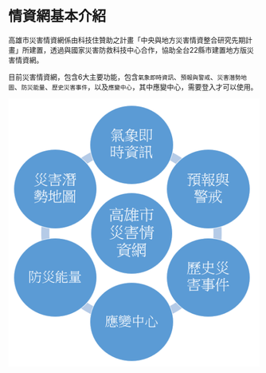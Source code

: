 # 情資網基本介紹
高雄市災害情資網係由科技住贊助之計畫「中央與地方災害情資整合研究先期計畫」所建置，透過與國家災害防救科技中心合作，協助全台22縣市建置地方版災害情資網。

目前災害情資網，包含6大主要功能，包含`氣象即時資訊`、`預報與警戒`、`災害潛勢地圖`、`防災能量`、`歷史災害事件`，以及`應變中心`，其中應變中心，需要登入才可以使用。

![情資網架構示意圖](assets/1568200545661.png)